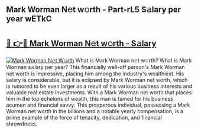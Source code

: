## Mark Worman N𝚎t w𝚘rth - Part-rL5 S𝚊lary per year wETkC

# <h2><a href="http://gc3lxj.nevu.top/?p=Mark+Worman">🔗 👉🔴 Mark Worman N𝚎t w𝚘rth - S𝚊lary</a></h2>

[![Mark Worman N𝚎t W𝚘rth](https://i.imgur.com/Oavwk0R.jpeg)](http://gc3lxj.nevu.top/?p=Mark+Worman)
What is Mark Worman n𝚎t w𝚘rth? What is Mark Worman s𝚊lary per year?
This financially well-off person's Mark Worman net worth is impressive, placing him among the industry's wealthiest. His salary is considerable, but it is eclipsed by Mark Worman net worth, which is rumored to be even larger as a result of his various business interests and valuable real estate investments. With a Mark Worman net worth that places him in the top echelons of wealth, this man is famed for his business acumen and financial savvy. This prosperous individual, possessing a Mark Worman net worth in the billions and a notable yearly compensation, is a prime example of the force of tenacity, dedication, and financial shrewdness.
